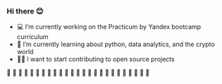 ### Hi there 😊

- :computer: I’m currently working on the Practicum by Yandex bootcamp curriculum
- 📗 I’m currently learning about python, data analytics, and the crypto world
- 👩‍💻 I want to start contributing to open source projects

:confetti_ball: :confetti_ball: :confetti_ball: :confetti_ball: :confetti_ball: :confetti_ball: :confetti_ball: :confetti_ball: 
:confetti_ball: :confetti_ball: :confetti_ball: :confetti_ball: :confetti_ball: :confetti_ball: :confetti_ball: :confetti_ball: 
:confetti_ball: :confetti_ball: :confetti_ball: :confetti_ball: :confetti_ball: :confetti_ball: :confetti_ball: :confetti_ball: :confetti_ball: 
